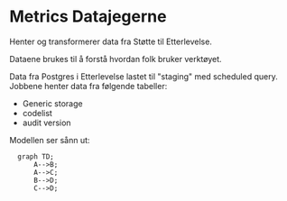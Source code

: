 # Metrics Datajegerne

Henter og transformerer data fra Støtte til Etterlevelse.

Dataene brukes til å forstå hvordan folk bruker verktøyet.

Data fra Postgres i Etterlevelse lastet til "staging" med scheduled query. 
Jobbene henter data fra følgende tabeller:
- Generic storage
- codelist
- audit version

Modellen ser sånn ut:

```mermaid
  graph TD;
      A-->B;
      A-->C;
      B-->D;
      C-->D;
```